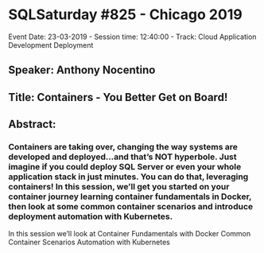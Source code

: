 # SQLSaturday #825 - Chicago 2019
Event Date: 23-03-2019 - Session time: 12:40:00 - Track: Cloud Application Development  Deployment
## Speaker: Anthony Nocentino
## Title: Containers - You Better Get on Board!
## Abstract:
### Containers are taking over, changing the way systems are developed and deployed…and that’s NOT hyperbole. Just imagine if you could deploy SQL Server or even your whole application stack in just minutes. You can do that, leveraging containers! In this session, we’ll get you started on your container journey learning container fundamentals in Docker, then look at some common container scenarios and introduce deployment automation with Kubernetes.

In this session we’ll look at
	Container Fundamentals with Docker
	Common Container Scenarios
	Automation with Kubernetes
